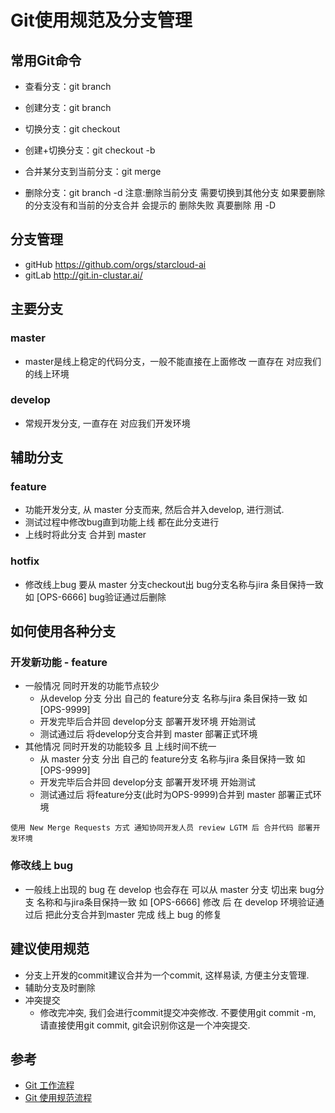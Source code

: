 # Git使用规范及分支管理

## 常用Git命令
+ 查看分支：git branch

+ 创建分支：git branch <name>

+ 切换分支：git checkout <name>

+ 创建+切换分支：git checkout -b <name>

+ 合并某分支到当前分支：git merge <name>  

+ 删除分支：git branch -d <name> 注意:删除当前分支 需要切换到其他分支   如果要删除的分支没有和当前的分支合并 会提示的 删除失败  真要删除 用 -D

## 分支管理

+ gitHub https://github.com/orgs/starcloud-ai
+ gitLab http://git.in-clustar.ai/
## 主要分支

### master 
+ master是线上稳定的代码分支，一般不能直接在上面修改 一直存在 对应我们的线上环境

### develop 
+ 常规开发分支, 一直存在 对应我们开发环境

## 辅助分支

### feature
+ 功能开发分支, 从 master 分支而来, 然后合并入develop, 进行测试.
+ 测试过程中修改bug直到功能上线 都在此分支进行 
+ 上线时将此分支 合并到 master
### hotfix
+ 修改线上bug 要从 master 分支checkout出 bug分支名称与jira 条目保持一致 如 [OPS-6666] bug验证通过后删除

## 如何使用各种分支

### 开发新功能 - feature
+ 一般情况 同时开发的功能节点较少
    - 从develop 分支 分出 自己的 feature分支 名称与jira 条目保持一致 如 [OPS-9999]
    - 开发完毕后合并回 develop分支 部署开发环境 开始测试
    - 测试通过后 将develop分支合并到 master 部署正式环境
+ 其他情况 同时开发的功能较多 且 上线时间不统一
    - 从 master 分支 分出 自己的 feature分支 名称与jira 条目保持一致 如 [OPS-9999]
    - 开发完毕后合并回 develop分支 部署开发环境 开始测试
    - 测试通过后 将feature分支(此时为OPS-9999)合并到 master 部署正式环境
```
使用 New Merge Requests 方式 通知协同开发人员 review LGTM 后 合并代码 部署开发环境
```

### 修改线上 bug
+ 一般线上出现的 bug 在 develop 也会存在 可以从 master 分支 切出来 bug分支 名称和与jira条目保持一致 如 [OPS-6666] 修改 后 在 develop 环境验证通过后 把此分支合并到master 完成 线上 bug 的修复

## 建议使用规范

+ 分支上开发的commit建议合并为一个commit, 这样易读, 方便主分支管理.
+ 辅助分支及时删除
+ 冲突提交
    + 修改完冲突, 我们会进行commit提交冲突修改. 不要使用git commit -m, 请直接使用git commit, git会识别你这是一个冲突提交.


## 参考
+ [Git 工作流程](http://www.ruanyifeng.com/blog/2015/12/git-workflow.html)
+ [Git 使用规范流程](http://www.ruanyifeng.com/blog/2015/08/git-use-process.html)


    